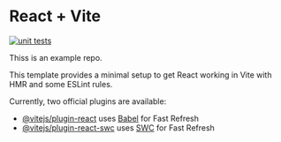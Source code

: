 # React + Vite

[![unit tests](https://github.com/S3ak/fed2-javascript2-demo-react-site/actions/workflows/unittests.yml/badge.svg?branch=main)](https://github.com/S3ak/fed2-javascript2-demo-react-site/actions/workflows/unittests.yml)

Thiss is an example repo.

This template provides a minimal setup to get React working in Vite with HMR and some ESLint rules.

Currently, two official plugins are available:

- [@vitejs/plugin-react](https://github.com/vitejs/vite-plugin-react/blob/main/packages/plugin-react/README.md) uses [Babel](https://babeljs.io/) for Fast Refresh
- [@vitejs/plugin-react-swc](https://github.com/vitejs/vite-plugin-react-swc) uses [SWC](https://swc.rs/) for Fast Refresh
